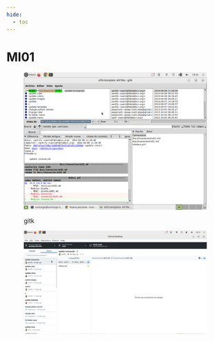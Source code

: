 ```yaml
---
hide:
  - toc
---
```


# MI01



<figure><img src="../../.gitbook/assets/Captura de pantalla -2024-04-18 14-54-36.png" alt=""><figcaption><p>gitk</p></figcaption></figure>



<figure><img src="../../.gitbook/assets/Captura de pantalla -2024-04-18 16-51-57.png" alt=""><figcaption></figcaption></figure>
